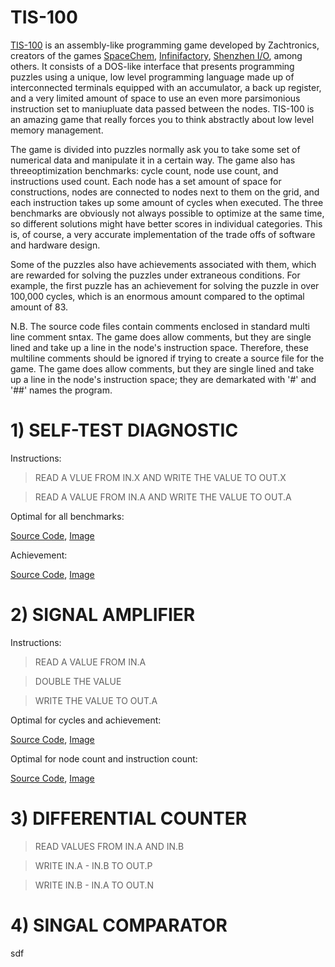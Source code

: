 # TIS-100
[TIS-100](http://www.zachtronics.com/tis-100/) is an assembly-like programming game developed by Zachtronics, creators of the games [SpaceChem](http://www.zachtronics.com/spacechem/), [Infinifactory](http://www.zachtronics.com/infinifactory/), [Shenzhen I/O](http://www.zachtronics.com/shenzhen-io/), among others. It consists of a DOS-like interface that presents programming puzzles using a unique, low level programming language made up of interconnected terminals equipped with an accumulator, a back up register, and a very limited amount of space to use an even more parsimonious instruction set to maniupluate data passed between the nodes. TIS-100 is an amazing game that really forces you to think abstractly about low level memory management. 

The game is divided into puzzles normally ask you to take some set of numerical data and manipulate it in a certain way. The game also has threeoptimization benchmarks: cycle count, node use count, and instructions used count. Each node has a set amount of space for constructions, nodes are connected to nodes next to them on the grid, and each instruction takes up some amount of cycles when executed. The three benchmarks are obviously not always possible to optimize at the same time, so different solutions might have better scores in individual categories. This is, of course, a very accurate implementation of the trade offs of software and hardware design.

Some of the puzzles also have achievements associated with them, which are rewarded for solving the puzzles under extraneous conditions. For example, the first puzzle has an achievement for solving the puzzle in over 100,000 cycles, which is an enormous amount compared to the optimal amount of 83. 

N.B. The source code files contain comments enclosed in standard multi line comment sntax. The game does allow comments, but they are single lined and take up a line in the node's instruction space. Therefore, these multiline comments should be ignored if trying to create a source file for the game. The game does allow comments, but they are single lined and take up a line in the node's instruction space; they are demarkated with '#' and '##' names the program.

# 1) SELF-TEST DIAGNOSTIC 

Instructions:

>READ A VLUE FROM IN.X AND WRITE THE VALUE TO OUT.X

>READ A VALUE FROM IN.A AND WRITE THE VALUE TO OUT.A

Optimal for all benchmarks:

[Source Code](https://github.com/KripkesBeard/TIS-100-stuff/blob/master/SELF-TEST%20DIAGNOSTIC/Optimal), [Image](https://imgur.com/NCmY4t5)

Achievement:

[Source Code](https://github.com/KripkesBeard/TIS-100-stuff/blob/master/SELF-TEST%20DIAGNOSTIC/BUSY_LOOP), [Image](https://imgur.com/dZpfDnX)

# 2) SIGNAL AMPLIFIER

Instructions:

>READ A VALUE FROM IN.A

>DOUBLE THE VALUE

>WRITE THE VALUE TO OUT.A

Optimal for cycles and achievement:

[Source Code](https://github.com/KripkesBeard/TIS-100/blob/master/SIGNAL%20AMPLIFIER/PARALLELIZE), [Image](https://imgur.com/cQF8CHV)

Optimal for node count and instruction count:

[Source Code](https://github.com/KripkesBeard/TIS-100/blob/master/SIGNAL%20AMPLIFIER/Optimal%20Node%20Instruction), [Image](https://imgur.com/r1rRNUT)

# 3) DIFFERENTIAL COUNTER

>READ VALUES FROM IN.A AND IN.B

>WRITE IN.A - IN.B TO OUT.P

>WRITE IN.B - IN.A TO OUT.N



# 4) SINGAL COMPARATOR

sdf





